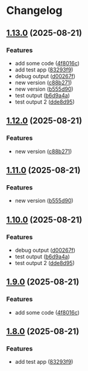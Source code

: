 # Changelog

## [1.13.0](https://github.com/tonywu0821/release-pls-checking/compare/test-app-v1.12.0...test-app-v1.13.0) (2025-08-21)


### Features

* add some code ([4f8016c](https://github.com/tonywu0821/release-pls-checking/commit/4f8016c6c3409cfd18ede9ef3f2e96ebda1a6e6a))
* add test app ([83293f9](https://github.com/tonywu0821/release-pls-checking/commit/83293f97bb9e6b976e56bfb62088c2645aa929ba))
* debug output ([d00267f](https://github.com/tonywu0821/release-pls-checking/commit/d00267f4c13489a4795d8e8ee4f011c0e4f0184f))
* new version ([c88b271](https://github.com/tonywu0821/release-pls-checking/commit/c88b271733f102d9bc4dc0de3647e02f4d08f89f))
* new version ([b555d90](https://github.com/tonywu0821/release-pls-checking/commit/b555d902195335031b880988cc2588476c08bcf1))
* test output ([b6d9a4a](https://github.com/tonywu0821/release-pls-checking/commit/b6d9a4a5517b8da5dc0d92f667ca4c55ca587e8a))
* test output 2 ([dde8d95](https://github.com/tonywu0821/release-pls-checking/commit/dde8d95336249c98286e78b54fb119c501be82a1))

## [1.12.0](https://github.com/tonywu0821/release-pls-checking/compare/v1.11.0...v1.12.0) (2025-08-21)


### Features

* new version ([c88b271](https://github.com/tonywu0821/release-pls-checking/commit/c88b271733f102d9bc4dc0de3647e02f4d08f89f))

## [1.11.0](https://github.com/tonywu0821/release-pls-checking/compare/v1.10.0...v1.11.0) (2025-08-21)


### Features

* new version ([b555d90](https://github.com/tonywu0821/release-pls-checking/commit/b555d902195335031b880988cc2588476c08bcf1))

## [1.10.0](https://github.com/tonywu0821/release-pls-checking/compare/v1.9.0...v1.10.0) (2025-08-21)


### Features

* debug output ([d00267f](https://github.com/tonywu0821/release-pls-checking/commit/d00267f4c13489a4795d8e8ee4f011c0e4f0184f))
* test output ([b6d9a4a](https://github.com/tonywu0821/release-pls-checking/commit/b6d9a4a5517b8da5dc0d92f667ca4c55ca587e8a))
* test output 2 ([dde8d95](https://github.com/tonywu0821/release-pls-checking/commit/dde8d95336249c98286e78b54fb119c501be82a1))

## [1.9.0](https://github.com/tonywu0821/release-pls-checking/compare/v1.8.0...v1.9.0) (2025-08-21)


### Features

* add some code ([4f8016c](https://github.com/tonywu0821/release-pls-checking/commit/4f8016c6c3409cfd18ede9ef3f2e96ebda1a6e6a))

## [1.8.0](https://github.com/tonywu0821/release-pls-checking/compare/v1.7.0...v1.8.0) (2025-08-21)


### Features

* add test app ([83293f9](https://github.com/tonywu0821/release-pls-checking/commit/83293f97bb9e6b976e56bfb62088c2645aa929ba))
